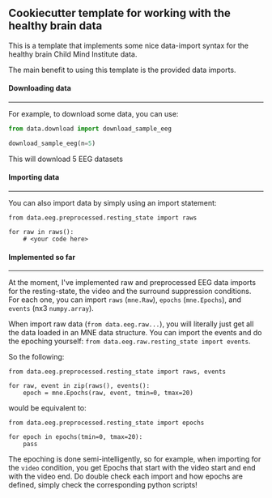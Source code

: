 ## Cookiecutter template for working with the healthy brain data

This is a template that implements some nice data-import syntax for the healthy brain Child Mind Institute data.

The main benefit to using this template is the provided data imports.

#### Downloading data
---

For example, to download some data, you can use:

```python
from data.download import download_sample_eeg

download_sample_eeg(n=5)
```

This will download 5 EEG  datasets

#### Importing data
---

You can also import data by simply using an import statement:

```
from data.eeg.preprocessed.resting_state import raws

for raw in raws():
    # <your code here>
```

#### Implemented so far
---

At the moment, I've implemented raw and preprocessed EEG data imports for the resting-state, the video and the surround suppression conditions. For each one, you can import `raws` (`mne.Raw`), `epochs` (`mne.Epochs`), and `events` (nx3 `numpy.array`).

When import raw data (`from data.eeg.raw...`), you will literally just get all the data loaded in an MNE data structure. You can import the events and do the epoching yourself: `from data.eeg.raw.resting_state import events`.

So the following:

```
from data.eeg.preprocessed.resting_state import raws, events

for raw, event in zip(raws(), events():
    epoch = mne.Epochs(raw, event, tmin=0, tmax=20)
```

would be equivalent to:

```
from data.eeg.preprocessed.resting_state import epochs

for epoch in epochs(tmin=0, tmax=20):
    pass
```

The epoching is done semi-intelligently, so for example, when importing for the `video` condition, you get Epochs that start with the video start and end with the video end. Do double check each import and how epochs are defined, simply check the corresponding python scripts!


